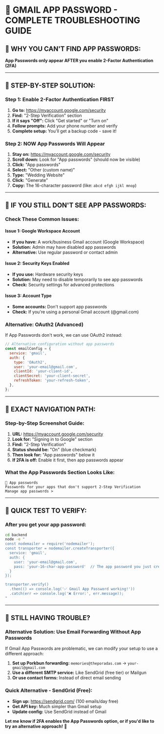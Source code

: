 # 🔐 GMAIL APP PASSWORD - COMPLETE TROUBLESHOOTING GUIDE

## 🚨 **WHY YOU CAN'T FIND APP PASSWORDS:**

**App Passwords only appear AFTER you enable 2-Factor Authentication (2FA)**

---

## 🎯 **STEP-BY-STEP SOLUTION:**

### **Step 1: Enable 2-Factor Authentication FIRST**

1. **Go to:** https://myaccount.google.com/security
2. **Find:** "2-Step Verification" section
3. **If it says "Off":** Click "Get started" or "Turn on"
4. **Follow prompts:** Add your phone number and verify
5. **Complete setup:** You'll get a backup code - save it!

### **Step 2: NOW App Passwords Will Appear**

1. **Stay on:** https://myaccount.google.com/security
2. **Scroll down:** Look for "App passwords" (should now be visible)
3. **Click:** "App passwords"
4. **Select:** "Other (custom name)"
5. **Type:** "Wedding Website"
6. **Click:** "Generate"
7. **Copy:** The 16-character password (like: `abcd efgh ijkl mnop`)

---

## 🎯 **IF YOU STILL DON'T SEE APP PASSWORDS:**

### **Check These Common Issues:**

#### **Issue 1: Google Workspace Account**

- **If you have:** A work/business Gmail account (Google Workspace)
- **Solution:** Admin may have disabled app passwords
- **Alternative:** Use regular password or contact admin

#### **Issue 2: Security Keys Enabled**

- **If you use:** Hardware security keys
- **Solution:** May need to disable temporarily to see app passwords
- **Check:** Security settings for advanced protections

#### **Issue 3: Account Type**

- **Some accounts:** Don't support app passwords
- **Check:** If you're using a personal Gmail account (@gmail.com)

### **Alternative: OAuth2 (Advanced)**

If App Passwords don't work, we can use OAuth2 instead:

```javascript
// Alternative configuration without app passwords
const emailConfig = {
  service: 'gmail',
  auth: {
    type: 'OAuth2',
    user: 'your-email@gmail.com',
    clientId: 'your-client-id',
    clientSecret: 'your-client-secret',
    refreshToken: 'your-refresh-token',
  },
};
```

---

## 🎯 **EXACT NAVIGATION PATH:**

### **Step-by-Step Screenshot Guide:**

1. **URL:** https://myaccount.google.com/security
2. **Look for:** "Signing in to Google" section
3. **Find:** "2-Step Verification"
4. **Status should be:** "On" (blue checkmark)
5. **Then look for:** "App passwords" below it
6. **If 2FA is off:** Enable it first, then app passwords appear

### **What the App Passwords Section Looks Like:**

```
🔐 App passwords
Passwords for your apps that don't support 2-Step Verification
Manage app passwords >
```

---

## 🎯 **QUICK TEST TO VERIFY:**

### **After you get your app password:**

```bash
cd backend
node -e "
const nodemailer = require('nodemailer');
const transporter = nodemailer.createTransporter({
  service: 'gmail',
  auth: {
    user: 'your-email@gmail.com',
    pass: 'your-16-char-app-password'  // The app password you just created
  }
});

transporter.verify()
  .then(() => console.log('✅ Gmail App Password working!'))
  .catch(err => console.log('❌ Error:', err.message));
"
```

---

## 🚨 **STILL HAVING TROUBLE?**

### **Alternative Solution: Use Email Forwarding Without App Passwords**

If Gmail App Passwords are problematic, we can modify your setup to use a different approach:

1. **Set up Porkbun forwarding:** `memories@theporadas.com` → `your-gmail@gmail.com`
2. **Use a different SMTP service:** Like SendGrid (free tier) or Mailgun
3. **Or use contact forms:** Instead of direct email sending

### **Quick Alternative - SendGrid (Free):**

- **Sign up:** https://sendgrid.com/ (100 emails/day free)
- **Get API key:** Much simpler than Gmail setup
- **Update config:** Use SendGrid instead of Gmail

**Let me know if 2FA enables the App Passwords option, or if you'd like to try an alternative approach!** 🔧
